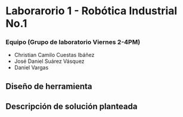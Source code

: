 # Laborarorio 1 - Robótica Industrial No.1

### Equipo (Grupo de laboratorio Viernes 2-4PM)
- Christian Camilo Cuestas Ibáñez
- José Daniel Suárez Vásquez
- Daniel Vargas

## Diseño de herramienta

## Descripción de solución planteada
